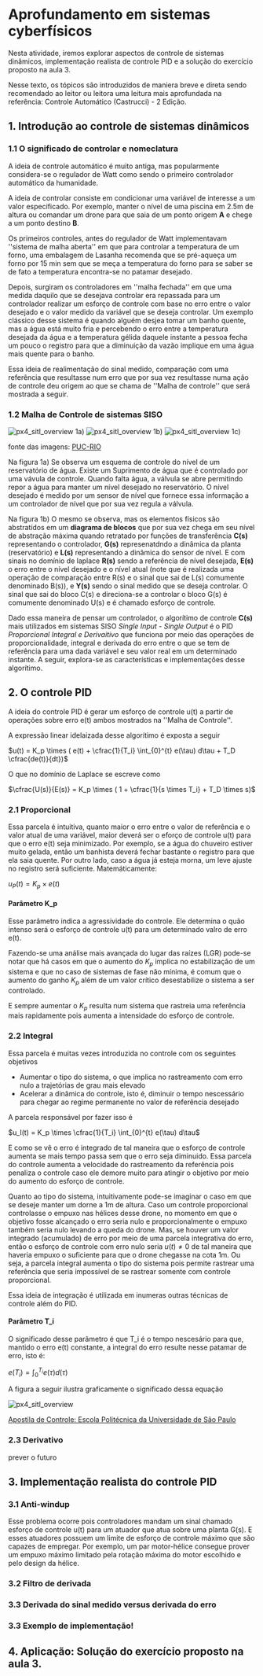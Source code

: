 # Aprofundamento em sistemas cyberfísicos

Nesta atividade, iremos explorar aspectos de controle de sistemas dinâmicos, implementação realista de controle PID e a solução do exercício proposto na aula 3.

Nesse texto, os tópicos são introduzidos de maniera breve e direta sendo recomendado ao leitor ou leitora uma leitura mais aprofundada na referência: Controle Automático (Castrucci) -  2 Edição.

## 1. Introdução ao controle de sistemas dinâmicos
### 1.1 O significado de controlar e nomeclatura

A ideia de controle automático é muito antiga, mas popularmente considera-se o regulador de Watt como sendo o primeiro controlador automático da humanidade.

A ideia de controlar consiste em condicionar uma variável de interesse a um valor especificado. Por exemplo, manter o nível de uma piscina em 2.5m de altura ou comandar um drone para que saia de um ponto origem **A** e chege a um ponto destino **B**.

Os primeiros controles, antes do regulador de Watt implementavam ''sistema de malha aberta'' em que para controlar a temperatura de um forno, uma embalagem de Lasanha recomenda que se pré-aqueça um forno por 15 min sem que se meça a temperatura do forno para se saber se de fato a temperatura encontra-se no patamar desejado.

Depois, surgiram os controladores em ''malha fechada'' em que uma medida daquilo que se desejava controlar era repassada para um controlador realizar um esforço de controle com base no erro entre o valor desejado e o valor medido da variável que se deseja controlar. Um exemplo clássico desse sistema é quando alguém desjea tomar um banho quente, mas a água está muito fria e percebendo o erro entre a temperatura desejada da água e a temperatura gélida daquele instante a pessoa fecha um pouco o registro para que a diminuição da vazão implique em uma água mais quente para o banho.

Essa ideia de realimentação do sinal medido, comparação com uma referência que resultasse num erro que por sua vez resultasse numa ação de controle deu origem ao que se chama de ''Malha de controle'' que será mostrada a seguir.

### 1.2 Malha de Controle de sistemas SISO

![px4_sitl_overview](imgs/nivelReal.png) 1a)
![px4_sitl_overview](imgs/nivelAbstrato.png) 1b)
![px4_sitl_overview](imgs/nivelMatematico.png) 1c)

fonte das imagens: [PUC-RIO](https://www.maxwell.vrac.puc-rio.br/24097/elementos.html)

Na figura 1a) Se observa um esquema de controle do nível de um reservatório de água. Existe um Suprimento de água que é controlado por uma vávula de controle. Quando falta água, a válvula se abre permitindo repor a água para manter um nível desejado no reservatório. O nível desejado é medido por um sensor de nível que fornece essa informação a um controlador de nível que por sua vez regula a válvula.

Na figura 1b) O mesmo se observa, mas os elementos físicos são abstratídos em um **diagrama de blocos** que por sua vez chega em seu nível de abstração máxima quando retratado por funções de transferência **C(s)** representando o controlador, **G(s)** represenatdndo a dinâmica da planta (reservatório) e **L(s)** representando a dinâmica do sensor de nível. E com sinais no domínio de laplace **R(s)** sendo a referência de nível desejada, **E(s)** o erro entre o nível desejado e o nível atual (note que é realizada uma operação de comparação entre R(s) e o sinal que sai de L(s) comumente denominado B(s)), e **Y(s)** sendo o sinal medido que se deseja controlar. O sinal que sai do bloco C(s) e direciona-se a controlar o bloco G(s) é comumente denominado U(s) e é chamado esforço de controle.

Dado essa maneira de pensar um controlador, o algorítimo de controle **C(s)**  mais utilizados em sistemas SISO *Single Input - Single Output* é o PID *Proporcional Integral e Derivaitivo* que funciona por meio das operações de proporcionalidade, integral e derivada do erro entre o que se tem de referência para uma dada variável e seu valor real em um determinado instante. A seguir, explora-se as características e implementações desse algorítimo.

## 2. O controle PID

A ideia do controle PID é gerar um esforço de controle u(t) a partir de operações sobre erro e(t) ambos mostrados na ''Malha de Controle''.

A expressão linear idelaizada desse algorítimo é exposta a seguir

$u(t) = K_p \times ( e(t) + \cfrac{1}{T_i} \int_{0}^{t} e(\tau) d\tau + T_D \cfrac{de(t)}{dt})$

O que no domínio de Laplace se escreve como

$\cfrac{U(s)}{E(s)} = K_p \times ( 1 + \cfrac{1}{s \times T_i} + T_D \times s)$

### 2.1 Proporcional

Essa parcela é intuitiva, quanto maior o erro entre o valor de referência e o valor atual de uma variável, maior deverá ser o eforço de controle u(t) para que o erro e(t) seja minimizado. Por exemplo, se a água do chuveiro estiver muito gelada, então um banhista deverá fechar bastante o registro para que ela saia quente. Por outro lado, caso a água já esteja morna, um leve ajuste no registro será suficiente. Matemáticamente:

$u_P(t) = K_p \times e(t)$

#### Parâmetro K_p
Esse parâmetro indica a agressividade do controle. Ele determina o quão intenso será o esforço de controle u(t) para um determinado valro de erro e(t).

Fazendo-se uma análise mais avançada do lugar das raízes (LGR) pode-se notar que há casos em que o aumento do $K_p$ implica no estabilização de um sistema e que no caso de sistemas de fase não mínima, é comum que o aumento do ganho $K_p$ além de um valor crítico desestabilize o sistema a ser controlado.

E sempre aumentar o $K_p$ resulta num sistema que rastreia uma referência mais rapidamente pois aumenta a intensidade do esforço de controle.

### 2.2 Integral

Essa parcela é muitas vezes introduzida no controle com os seguintes objetivos
* Aumentar o tipo do sistema, o que implica no rastreamento com erro nulo a trajetórias de grau mais elevado
* Acelerar a dinâmica do controle, isto é, diminuir o tempo nescessário para chegar ao regime permanente no valor de referência desejado

A parcela responsável por fazer isso é

$u_I(t) = K_p \times \cfrac{1}{T_i} \int_{0}^{t} e(\tau) d\tau$

E como se vê o erro é integrado de tal maneira que o esforço de controle aumenta se mais tempo passa sem que o erro seja diminuido. Essa parcela do controle aumenta a velocidade do rastreamento da referência pois penaliza o controle caso ele demore muito para atingir o objetivo por meio do aumento do esforço de controle.

Quanto ao tipo do sistema, intuitivamente pode-se imaginar o caso em que se deseje manter um dorne a 1m de altura. Caso um controle proporcional controlasse o empuxo nas hélices desse drone, no momento em que o objetivo fosse alcançado o erro seria nulo e proporcionalmente o empuxo também seria nulo levando a queda do drone. Mas, se houver um valor integrado (acumulado) de erro por meio de uma parcela integrativa do erro, então o esforço de controle com erro nulo seria $u(t) \neq 0$ de tal maneira que haveria empuxo o suficiente para que o drone chegasse na cota 1m. Ou seja, a parcela integral aumenta o típo do sistema pois permite rastrear uma referência que seria impossível de se rastrear somente com controle proporcional.

Essa ideia de integração é utilizada em inumeras outras técnicas de controle além do PID.

#### Parâmetro T_i

O significado desse parâmetro é que T_i é o tempo nescesário para que, mantido o erro e(t) constante, a integral do erro resulte nesse patamar de erro, isto é:

$e(T_i) = \int_{0}^{T_i} e(\tau) d(\tau)$

A figura a seguir ilustra graficamente o significado dessa equação

![px4_sitl_overview](imgs/acaointegral.png)

[Apostila de Controle: Escola Politécnica da Universidade de São Paulo](https://edisciplinas.usp.br/mod/resource/view.php?id=123526)

### 2.3 Derivativo

prever o futuro

## 3. Implementação realista do controle PID
### 3.1 Anti-windup

Esse problema ocorre pois controladores mandam um sinal chamado esforço de controle u(t) para um atuador que atua sobre uma planta G(s). E esses atuadores possuem um limite de esforço de controle máximo que são capazes de empregar. Por exemplo, um par motor-hélice consegue prover um empuxo máximo limitado pela rotação máxima do motor escolhido e pelo design da hélice.

### 3.2 Filtro de derivada
### 3.3 Derivada do sinal medido versus derivada do erro
### 3.3 Exemplo de implementação!
## 4. Aplicação: Solução do exercício proposto na aula 3.


